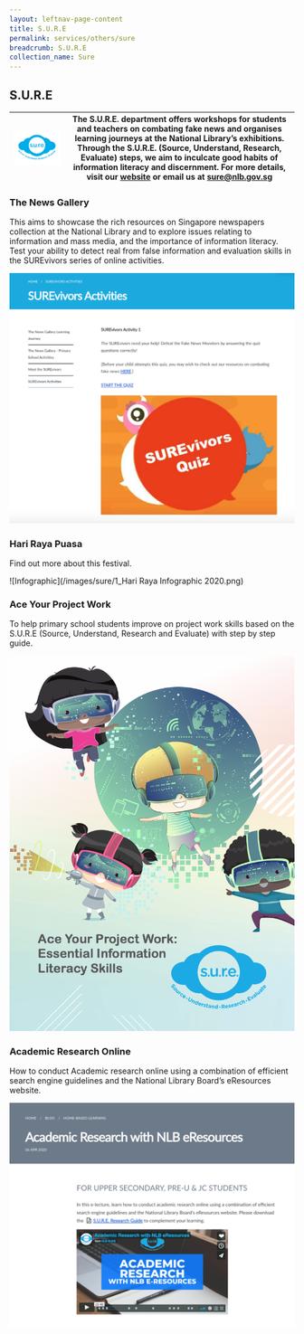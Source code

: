 ```yaml
---
layout: leftnav-page-content
title: S.U.R.E
permalink: services/others/sure
breadcrumb: S.U.R.E
collection_name: Sure
---
```


## **S.U.R.E**

|![Sure Logo](/images/sure/SURE.png) | The S.U.R.E. department offers workshops for students and teachers on combating fake news and organises learning journeys at the National Library’s exhibitions. Through the S.U.R.E. (Source, Understand, Research, Evaluate) steps, we aim to inculcate good habits of information literacy and discernment. For more details, visit our [website](https://sure.nlb.gov.sg/) or email us at [sure@nlb.gov.sg](sure@nlb.gov.sg)
|---|---|

### **The News Gallery**

This aims to showcase the rich resources on Singapore newspapers collection at the National Library and to explore issues relating to information and mass media, and the importance of information literacy. Test your ability to detect real from false information and evaluation skills in the SUREvivors series of online activities.

![News Gallery](/images/sure/SURE-The-News-Gallery.png)

### **Hari Raya Puasa**

Find out more about this festival.

![Infographic](/images/sure/1_Hari Raya Infographic 2020.png)

### **Ace Your Project Work**

To help primary school students improve on project work skills based on the S.U.R.E (Source, Understand, Research and Evaluate) with step by step guide.

![Ace Infographic](/images/sure/SURE-Ace-Your-Project-Work.png)

### **Academic Research Online**

How to conduct Academic research online using a combination of efficient search engine guidelines and the National Library Board’s eResources website.

![Academic Research Resource](images/sure/SURE-Academic-Research-Online-3.png)